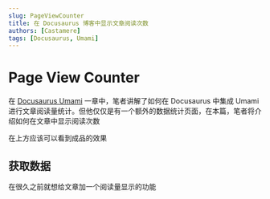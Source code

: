 ```yaml
---
slug: PageViewCounter
title: 在 Docusaurus 博客中显示文章阅读次数
authors: [Castamere]
tags: [Docusaurus, Umami]
---
```


# Page View Counter

在 [Docusaurus Umami](/docs/Server/Docusaurus-Umami) 一章中，笔者讲解了如何在 Docusaurus 中集成 Umami 进行文章阅读量统计。但他仅仅是有一个额外的数据统计页面，在本篇，笔者将介绍如何在文章中显示阅读次数

在上方应该可以看到成品的效果

<!--truncate-->

## 获取数据

在很久之前就想给文章加一个阅读量显示的功能
